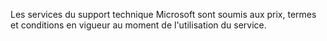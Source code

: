 Les services du support technique Microsoft sont soumis aux prix, termes et conditions en vigueur au moment de l'utilisation du service.

<!--HONumber=Jun16_HO4-->


